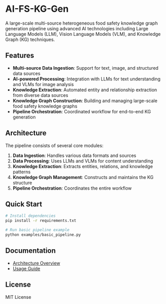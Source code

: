 # AI-FS-KG-Gen

A large-scale multi-source heterogeneous food safety knowledge graph generation pipeline using advanced AI technologies including Large Language Models (LLM), Vision Language Models (VLM), and Knowledge Graph (KG) techniques.

## Features

- **Multi-source Data Ingestion**: Support for text, image, and structured data sources
- **AI-powered Processing**: Integration with LLMs for text understanding and VLMs for image analysis
- **Knowledge Extraction**: Automated entity and relationship extraction from diverse data sources
- **Knowledge Graph Construction**: Building and managing large-scale food safety knowledge graphs
- **Pipeline Orchestration**: Coordinated workflow for end-to-end KG generation

## Architecture

The pipeline consists of several core modules:

1. **Data Ingestion**: Handles various data formats and sources
2. **Data Processing**: Uses LLMs and VLMs for content understanding
3. **Knowledge Extraction**: Extracts entities, relations, and knowledge patterns
4. **Knowledge Graph Management**: Constructs and maintains the KG structure
5. **Pipeline Orchestration**: Coordinates the entire workflow

## Quick Start

```bash
# Install dependencies
pip install -r requirements.txt

# Run basic pipeline example
python examples/basic_pipeline.py
```

## Documentation

- [Architecture Overview](docs/architecture.md)
- [Usage Guide](docs/usage.md)

## License

MIT License